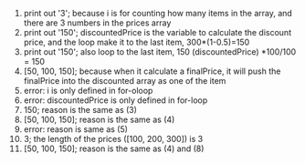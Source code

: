 1. print out '3'; because i is for counting how many items in the array, and there are 3 numbers in the prices array
2. print out '150'; discountedPrice is the variable to calculate the discount price, and the loop make it to the last item, 300*(1-0.5)=150
3. print out '150'; also loop to the last item, 150 (discountedPrice) *100/100 = 150
4. [50, 100, 150]; because when it calculate a finalPrice, it will push the finalPrice into the discounted array as one of the item
5. error: i is only defined in for-oloop
6. error: discountedPrice is only defined in for-loop
7. 150; reason is the same as (3)
8. [50, 100, 150]; reason is the same as (4)
9. error: reason is same as (5)
10. 3; the length of the prices ([100, 200, 300]) is 3
11. [50, 100, 150]; reason is the same as (4) and (8)
